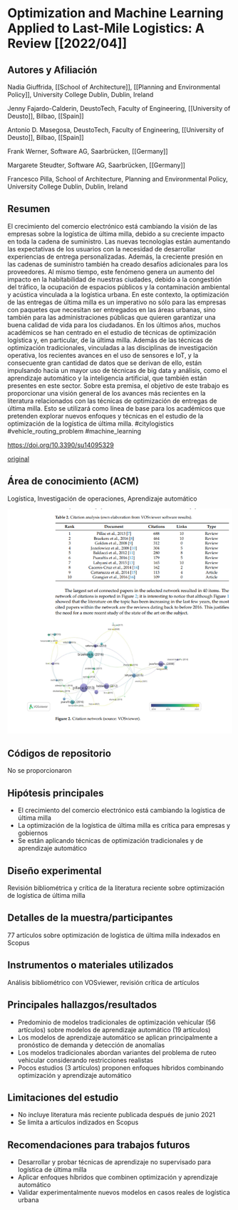 # Optimization and Machine Learning Applied to Last-Mile Logistics: A Review [[2022/04]]

## Autores y Afiliación

Nadia Giuffrida, [[School of Architecture]], [[Planning and Environmental Policy]], University College Dublin, Dublin, Ireland

Jenny Fajardo-Calderin, DeustoTech, Faculty of Engineering, [[University of Deusto]], Bilbao, [[Spain]]  

Antonio D. Masegosa, DeustoTech, Faculty of Engineering, [[University of Deusto]], Bilbao, [[Spain]]

Frank Werner, Software AG, Saarbrücken, [[Germany]]

Margarete Steudter, Software AG, Saarbrücken, [[Germany]]

Francesco Pilla, School of Architecture, Planning and Environmental Policy, University College Dublin, Dublin, Ireland


## Resumen

El crecimiento del comercio electrónico está cambiando la visión de las empresas sobre la logística de última milla, debido a su creciente impacto en toda la cadena de suministro. Las nuevas tecnologías están aumentando las expectativas de los usuarios con la necesidad de desarrollar experiencias de entrega personalizadas. Además, la creciente presión en las cadenas de suministro también ha creado desafíos adicionales para los proveedores. Al mismo tiempo, este fenómeno genera un aumento del impacto en la habitabilidad de nuestras ciudades, debido a la congestión del tráfico, la ocupación de espacios públicos y la contaminación ambiental y acústica vinculada a la logística urbana. En este contexto, la optimización de las entregas de última milla es un imperativo no sólo para las empresas con paquetes que necesitan ser entregados en las áreas urbanas, sino también para las administraciones públicas que quieren garantizar una buena calidad de vida para los ciudadanos. En los últimos años, muchos académicos se han centrado en el estudio de técnicas de optimización logística y, en particular, de la última milla. Además de las técnicas de optimización tradicionales, vinculadas a las disciplinas de investigación operativa, los recientes avances en el uso de sensores e IoT, y la consecuente gran cantidad de datos que se derivan de ello, están impulsando hacia un mayor uso de técnicas de big data y análisis, como el aprendizaje automático y la inteligencia artificial, que también están presentes en este sector. Sobre esta premisa, el objetivo de este trabajo es proporcionar una visión general de los avances más recientes en la literatura relacionados con las técnicas de optimización de entregas de última milla. Esto se utilizará como línea de base para los académicos que pretenden explorar nuevos enfoques y técnicas en el estudio de la optimización de la logística de última milla. #citylogistics #vehicle_routing_problem #machine_learning 


https://doi.org/10.3390/su14095329

[original](https://www.mdpi.com/2071-1050/14/9/5329)

## Área de conocimiento (ACM)

Logística, Investigación de operaciones, Aprendizaje automático

![logistic papers graph](attachments/ref_logistics-papergraph.png)

## Códigos de repositorio 

No se proporcionaron

## Hipótesis principales

- El crecimiento del comercio electrónico está cambiando la logística de última milla
- La optimización de la logística de última milla es crítica para empresas y gobiernos 
- Se están aplicando técnicas de optimización tradicionales y de aprendizaje automático

## Diseño experimental

Revisión bibliométrica y crítica de la literatura reciente sobre optimización de logística de última milla

## Detalles de la muestra/participantes

77 artículos sobre optimización de logística de última milla indexados en Scopus

## Instrumentos o materiales utilizados

Análisis bibliométrico con VOSviewer, revisión crítica de artículos

## Principales hallazgos/resultados

- Predominio de modelos tradicionales de optimización vehicular (56 artículos) sobre modelos de aprendizaje automático (19 artículos)
- Los modelos de aprendizaje automático se aplican principalmente a pronóstico de demanda y detección de anomalías
- Los modelos tradicionales abordan variantes del problema de ruteo vehicular considerando restricciones realistas
- Pocos estudios (3 artículos) proponen enfoques híbridos combinando optimización y aprendizaje automático

## Limitaciones del estudio 

- No incluye literatura más reciente publicada después de junio 2021
- Se limita a artículos indizados en Scopus

## Recomendaciones para trabajos futuros

- Desarrollar y probar técnicas de aprendizaje no supervisado para logística de última milla
- Aplicar enfoques híbridos que combinen optimización y aprendizaje automático
- Validar experimentalmente nuevos modelos en casos reales de logística urbana